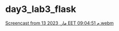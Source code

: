 # day3_lab3_flask

[Screencast from 13 مار, 2023 EET 09:04:51 م.webm](https://user-images.githubusercontent.com/113322103/224811588-1af3006a-8efd-4b88-8b17-28489e2d21f0.webm)
